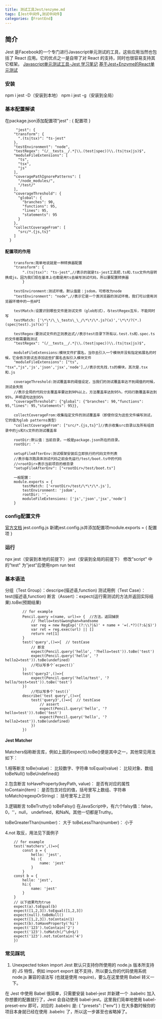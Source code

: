 ```yaml
---
title: 测试工具Jest/enzyme.md
tags: [Jest中间件,测试中间件]
categories: [FrontEnd]
---
```


## 简介
Jest 是Facebook的一个专门进行Javascript单元测试的工具，这些应用当然也包括了 React 应用。它的优点之一是自带了对 React 的支持，同时也很容易支持其它框架。
[Javascript单元测试工具-Jest 学习笔记](https://segmentfault.com/a/1190000008628067)
[基于Jest+Enzyme的React单元测试](基于Jest+Enzyme的React单元测试)

### 安装
npm i jest -D（安装到本地）
npm i jest -g（安装到全局）

### 基本配置解读 
在package.json添加配置项"jest" : { 配置项 }
```
     "jest": {
    "transform": {
      ".(ts|tsx)": "ts-jest"
    },
    "testEnvironment": "node",
    "testRegex": "(/__tests__/.*|\\.(test|spec))\\.(ts|tsx|js)$",
    "moduleFileExtensions": [
      "ts",
      "tsx",
      "js"
    ],
    "coveragePathIgnorePatterns": [
      "/node_modules/",
      "/test/"
    ],
    "coverageThreshold": {
      "global": {
        "branches": 90,
        "functions": 95,
        "lines": 95,
        "statements": 95
      }
    },
    "collectCoverageFrom": [
      "src/*.{js,ts}"
    ]
  }
  ```

#### 配置项的作用
```
    transform:简单地说就是一种转换器配置
    "transform": {
        ".(ts|tsx)": "ts-jest",//表示的就是ts-jest工具把.ts和.tsx文件内容转换成js，因为我们现在基本上也都是用ts去编写测试代码，所以要配置转换器
        }

    testEnvironment:测试环境，默认值是：jsdom，可修改为node
    "testEnvironment": "node",//表示它是一个类浏览器的测试环境，我们可以使用浏览器环境中的一些API

    testMatch:设置识别哪些文件是测试文件（glob形式），与testRegex互斥，不能同时写
    testMatch: ['\*\*/\_\_tests\_\_/\*\*/\*.js?(x)','\*\*/?(*.)(spec|test).js?(x)']

    testRegex:要测试文件的正则表达式//表示test目录下所有以.test.ts和.spec.ts的文件都需要跑测试
    "testRegex": "(/__tests__/.*|\\.(test|spec))\\.(ts|tsx|js)$",

    moduleFileExtensions:模块文件扩展名，当你去引入一个模块并没有指定拓展名的时候，它会依次尝试去添加这些扩展名去拟引入模块文件
    "moduleFileExtensions": ["ts", "tsx","js",'js','json','jsx','node'],//表示优先找.ts的模块，其次是.tsx和.js

    coverageThreshold:测试覆盖率的阈值设定，当我们的测试覆盖率达不到阈值的时候，测试会失败
    //表示全局的代码分支覆盖率要达到90%以上，方法覆盖率达到95%，代码行数覆盖率达到95%，声明语句达到95%
    "coverageThreshold": {"global": {"branches": 90,"functions": 95,"lines": 95,"statements": 95}},

    collectCoverageFrom:收集指定文件的测试覆盖率（即使你没为这些文件编写测试，它的值为glob patterns类型）
    "collectCoverageFrom": ["src/*.{js,ts}"]//表示收集src目录以及所有组目录中的js和ts文件的测试覆盖率

    rootDir:默认值：当前目录，一般是package.json所在的目录。
    rootDir: ' '

    setupFileAfterEnv:测试框架安装后立即执行的代码文件列表
    //表示每次跑具体测试代码之前会先运行/test/boot.ts中的代码
    //<rootDir>表示当前项目的根目录
    "setupFileAfterEnv": ["<rootDir>/test/boot.ts"]

    一般配置：
    module.exports = {
        testMatch: ['<rootDir>/test/\*\*/\*.js'],
        testEnvironment: 'jsdom',
        rootDir: '',
        moduleFileExtensions: ['js','json','jsx','node']
    }
```
### config配置文件
[官方文档](https://facebook.github.io/jest/docs/en/cli.html)
jest.config.js
新建jest.config.js并添加配置项module.exports = { 配置项 }

### 运行
npx jest（安装到本地的前提下）
jest（安装到全局的前提下） 修改"script" 中的"test" 为"jest"后使用npm run test

### 基本语法
分组（Test Group）：descripe(描述语,function)
测试用例（Test Case）：test(描述语,function)
断言（Assert）：expect(运行需测试的方法并返回实际结果).toBe(预期结果)
```
        // for example
        Pencil.query =(name, url)=> {  //方法，返回捕获
            // ?hello=test&wonghan=handsome
            var reg = new RegExp('(?:\\?|&)' + name + '=(.*?)(?:&|$)')
            var ret = reg.exec(url) || []
            return ret[1]
        }
        test('query',()=>{  // testCase
            // 断言
            expect(Pencil.query('hello', '?hello=test')).toBe('test')
            expect(Pencil.query('hello', '?hello2=test')).toBe(undefined)  
            //可以写多个`ecpect()`
        })
        test('query2',()=>{
            expect(Pencil.query('hello/test', '?hello/test=test')).toBe('test')
        }) 
            //可以写多个`test()`
        describe('test query',()=>{
            test('query3',()=>{  // testCase
                // assert
                expect(Pencil.query('hello', '?hello=test')).toBe('test')
                expect(Pencil.query('hello', '?hello2=test')).toBe(undefined)
            })
        })
```
#### Jest Matcher
Matchers俗称断言库，例如上面的expect().toBe()便是其中之一，其他常见用法如下：

1.相等断言
toBe(value)： 比较数字、字符串
toEqual(value)： 比较对象、数组
toBeNull()
toBeUndefined()

2.包含断言
toHaveProperty(keyPath, value)： 是否有对应的属性
toContain(item)： 是否包含对应的值，括号里写上数组、字符串
toMatch(regexpOrString)： 括号里写上正则

3.逻辑断言
toBeTruthy()
toBeFalsy()
在JavaScript中，有六个falsy值：false，0，''，null， undefined，和NaN。其他一切都是Truthy。

toBeGreaterThan(number)： 大于
toBeLessThan(number)： 小于

4.not
取反，用法见下面例子
```
    // for example
    test('matchers',()=>{
        const a = {
            hello: 'jest',
            hi :{
                name: 'jest'
            }
        }
    const b = {
        hello: 'jest',
        hi:{
            name: 'jest'
        }
    }
    // 以下结果均为true
    expect(a).toEqual(b)
    expect([1,2,3]).toEqual([1,2,3])
    expect(null).toBeNull()
    expect([1,2,3]).toContain(1)
    expect(b).toHaveProperty('hi')
    expect('123').toContain('2')
    expect('123').toMatch(/^\d+$/)
    expect('123').not.toContain('4')
    })
```

### 常见踩坑
1. Unexpected token import
Jest 默认只支持你所使用的 node.js 版本所支持的 JS 特性，例如 import export 就不支持，所以要么你的代码使用系统 node.js 兼容的语法写 (也就是使用 require)，要么在这里使用 Babel 转义一下。

在 Jest 中使用 Babel 很简单，只需要安装 babel-jest 并新建一个 .babelrc 加入你想要的配置就行了，Jest 会自动使用 babel-jest。这里我们简单地使用 babel-preset-env 即可，对应的 .babelrc 是:
{
  "presets": ["env"]
}
在大多数时候你的项目本身就已经在使用 .babelrc 了，所以这一步甚至也省略掉了。